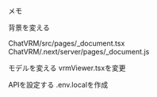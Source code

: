 メモ

背景を変える

ChatVRM/src/pages/_document.tsx
ChatVRM/.next/server/pages/_document.js

モデルを変える
vrmViewer.tsxを変更


APIを設定する
.env.localを作成
